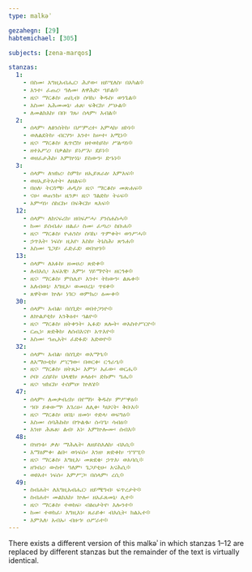 ```yaml
---
type: malkəʾ

gezahegn: [29]
habtemichael: [305]

subjects: [zena-marqos]

stanzas:
  1:
    - በስመ፡ እግዚአብሔር፡ ሕያው፡ ዘይሤለስ፡ በአካል፨
    - እንተ፡ ፈጠረ፡ ዓለመ፡ ለዋሕድ፡ ኀይል፨
    - ዜና፡ ማርቆስ፡ ጠቢብ፡ ሰባኬ፡ ቅዱስ፡ ወንጌል፨
    - እስመ፡ አሕመመኒ፡ ሐጸ፡ ፍቅርከ፡ ሥሁል፨
    - ለመልክእከ፡ በበ፡ ገጹ፡ ሰላም፡ እብል፨
  2:
    - ሰላም፡ ለፅንሰትከ፡ በሥምረተ፡ አምላክ፡ ዘኮነ፨
    - ወለልደትከ፡ ብርሃን፡ እንተ፡ ከሠተ፡ አሚነ፨
    - ዜና፡ ማርቆስ፡ ጴጥሮስ፡ ዘተወከይከ፡ ሥልጣነ፨
    - ዘተአሥረ፡ በቃልከ፡ ይነሥእ፡ ደይነ፨
    - ወዘፈታሕከ፡ እምኵነኔ፡ ይከውን፡ ድኁነ፨
  3:
    - ሰላም፡ ለዝክረ፡ ስምከ፡ ዘኢይጸራዕ፡ እምአፍ፨
    - ወዘኢይትአተት፡ ለዘልፍ፨
    - በዐለ፡ ትርጓሜ፡ ሐዲስ፡ ዜና፡ ማርቆስ፡ መጽሐፍ፨
    - ናሁ፡ ወጠንኩ፡ ዜንዎ፡ ዜና፡ ገልድከ፡ ትሩፍ፨
    - አምጣነ፡ ሰከርኩ፡ በፍቅርከ፡ ጻእፍ፨
  12:
    - ሰላም፡ ለከናፍሪከ፡ ዘበፍሥሓ፡ ያንሰሐስሓ፨
    - ከመ፡ ይሰብሐ፡ ዘልፈ፡ ስመ፡ ፈጣሪ፡ ስቡሐ፨
    - ዜና፡ ማርቆስ፡ ዮሐንስ፡ ሰባኬ፡ ጥምቀት፡ ወንሥሓ፨
    - ኃጥእት፡ ነፍሰ፡ ዚአየ፡ እስከ፡ ትኔስሕ፡ ጽንሐ፨
    - እስመ፡ ጌጋይ፡ ፈድፈደ፡ ወበዝኀ፨
  13:
    - ሰላም፡ ለአፉከ፡ ዘመሀረ፡ ጽድቀ፨
    - ለብእሲ፡ አፍአዊ፡ እምነ፡ ሃይማኖት፡ ዘርኅቀ፨
    - ዜና፡ ማርቆስ፡ ምስሌየ፡ እንተ፡ ትከውን፡ ልጹቀ፨
    - አለብወኒ፡ እግዚኦ፡ ወመሀረኒ፡ ጥዩቀ፨
    - ጸዋትወ፡ ኵሉ፡ ነገር፡ ወምክረ፡ ዕሙቀ፨
  30:
    - ሰላም፡ እብል፡ በሰጊድ፡ ወበተጋንዮ፨
    - ለኵልያቲከ፡ አንቅዕተ፡ ኀልዮ፨
    - ዜና፡ ማርቆስ፡ ዘትቀንት፡ ኤፉደ፡ ጸሎት፡ ወአስተሥርዮ፨
    - ርጢነ፡ ጽድቅከ፡ ለሰብእናየ፡ አጥእዮ፨
    - እስመ፡ ኀጢአት፡ ፈድፉደ፡ አድወዮ፨
  32:
    - ሰላም፡ እብል፡ በሰጊድ፡ ወእማኄ፨
    - ለአማዑቲከ፡ ሥርግው፡ በወርቀ፡ ርኅራኄ፨
    - ዜና፡ ማርቆስ፡ ዘትጼኑ፡ እምነ፡ አፈው፡ ወርሔ፨
    - ሶበ፡ ረሰይከ፡ ህላዌከ፡ ጾላዕተ፡ ድኩም፡ ግሔ፨
    - ዜና፡ ዝክርከ፡ ተሰምዐ፡ ኵለሄ፨
  47:
    - ሰላም፡ ለመቃብሪከ፡ በየማነ፡ ቅዱስ፡ ምሥዋዕ፨
    - ኀበ፡ ይቀውማ፡ እገሪሁ፡ ለሊቀ፡ ካህናት፡ ቅቡእ፨
    - ዜና፡ ማርቆስ፡ ሀበኒ፡ ዘመነ፡ ተድላ፡ ወፍግዕ፨
    - እስመ፡ ሰባሕኩከ፡ በኍልቈ፡ ሱባዔ፡ ሳብዕ፨
    - እንዘ፡ ሕጹጸ፡ ልብ፡ አነ፡ እምኵሎሙ፡ ሰብእ፨
  48:
    - በዝንቱ፡ ቃለ፡ ማሕሌት፡ ለዘይስእለከ፡ ብእሲ፨
    - እማዕምቀ፡ ልቡ፡ ወነፍሱ፡ እንዘ፡ ጽድቀከ፡ ኀሣሢ፨
    - ዜና፡ ማርቆስ፡ እግዚእ፡ መጽደቄ፡ ኃጥእ፡ ወአባሲ፨
    - ዘገብረ፡ ውስተ፡ ዓለም፡ ጌጋያቲሁ፡ አናሕሲ፨
    - ወፀአተ፡ ነፍሱ፡ እምሥጋ፡ በሰላም፡ ረሲ፨
  49:
    - ስብሐት፡ ለእግዚአብሔር፡ ዘይሜግብ፡ ፍጥረታት፨
    - ስብሐተ፡ መልክእከ፡ ኵሎ፡ ዘአፈጸመኒ፡ ሊተ፨
    - ዜና፡ ማርቆስ፡ ተወከፍ፡ ብፅዐታትየ፡ እሎንተ፨
    - ከመ፡ ተወክፈ፡ እግዚእነ፡ ጸራይቀ፡ ብእሲት፡ ክልኤተ፨
    - እምእለ፡ አብኡ፡ ብዙኀ፡ ዐሥራተ፨
---
```

There exists a different version of this malkəʾ in which stanzas 1–12 are replaced by different stanzas but the remainder of the text is virtually identical.